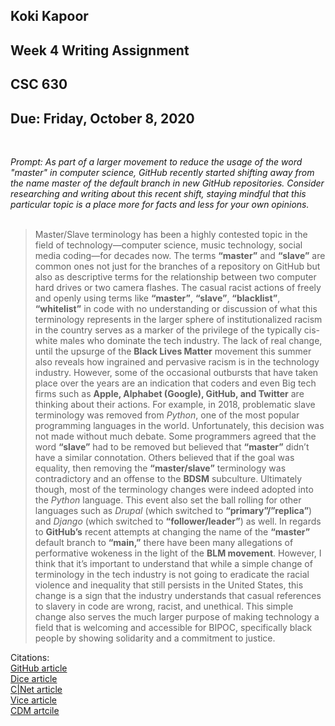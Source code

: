 ## Koki Kapoor 
## Week 4 Writing Assignment 
## CSC 630
## Due: Friday, October 8, 2020
&nbsp;

*Prompt: As part of a larger movement to reduce the usage of the word "master" in computer science, GitHub recently started shifting away from the name master of the default branch in new GitHub repositories. Consider researching and writing about this recent shift, staying mindful that this particular topic is a place more for facts and less for your own opinions.*   
&nbsp;
> Master/Slave terminology has been a highly contested topic in the field of technology—computer science, music technology, social media coding—for decades now. The terms **“master”** and **“slave”** are common ones not just for the branches of a repository on GitHub but also as descriptive terms for the relationship between two computer hard drives or two camera flashes. The casual racist actions of freely and openly using terms like **“master”**, **“slave”**, **“blacklist”**, **“whitelist”** in code with no understanding or discussion of what this terminology represents in the larger sphere of institutionalized racism in the country serves as a marker of the privilege of the typically cis-white males who dominate the tech industry. The lack of real change, until the upsurge of the **Black Lives Matter** movement this summer also reveals how ingrained and pervasive racism is in the technology industry. However, some of the occasional outbursts that have taken place over the years are an indication that coders and even Big tech firms such as **Apple, Alphabet (Google), GitHub, and Twitter** are thinking about their actions. For example, in 2018, problematic slave terminology was removed from *Python*, one of the most popular programming languages in the world. Unfortunately, this decision was not made without much debate. Some programmers agreed that the word **“slave”** had to be removed but believed that **“master”** didn’t have a similar connotation. Others believed that if the goal was equality, then removing the **“master/slave”** terminology was contradictory and an offense to the **BDSM** subculture. Ultimately though, most of the terminology changes were indeed adopted into the *Python* language. This event also set the ball rolling for other languages such as *Drupal* (which switched to **“primary”/”replica”**) and *Django* (which switched to **“follower/leader”**) as well. In regards to **GitHub’s** recent attempts at changing the name of the **“master”** default branch to **“main,”** there have been many allegations of performative wokeness in the light of the **BLM movement**. However, I think that it’s important to understand that while a simple change of terminology in the tech industry is not going to eradicate the racial violence and inequality that still persists in the United States, this change is a sign that the industry understands that casual references to slavery in code are wrong, racist, and unethical. This simple change also serves the much larger purpose of making technology a field that is welcoming and accessible for BIPOC, specifically black people by showing solidarity and a commitment to justice. 
&nbsp;
&nbsp;

Citations:    
[GitHub article](https://github.com/github/renaming)   
[Dice article](https://insights.dice.com/2020/06/16/developers-debate-deleting-master-slave-code-terminology/)   
[C|Net article](https://www.cnet.com/news/master-and-slave-tech-terms-face-scrutiny-amid-anti-racism-efforts/)     
[Vice article](https://www.vice.com/en/article/8x7akv/masterslave-terminology-was-removed-from-python-programming-language)     
[CDM artcile](https://cdm.link/2020/06/lets-dump-master-slave-terms/)    
